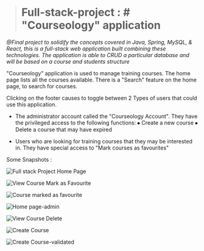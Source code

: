 > # Full-stack-project : # "Courseology" application 
_@Final project to solidify the concepts covered in Java, Spring, MySQL, & React, this is a full-stack web application built combining these technologies. 
The application is able to CRUD a particular database and will be based on a course and students structure_

"Courseology" application is used to manage training courses. The home page lists all the courses available. There is a "Search" feature on the home page, to search for courses.

 Clicking on the footer causes to toggle between 2 Types of users that could use this application. 
- The administrator account called the "Courseology Account". They have the privileged access to the following functions:
      ⦁	Create a new course 
      ⦁	Delete a course that may have expired

- Users who are looking for training courses that they may be interested in. They have special access to "Mark courses as favourites"

Some Snapshots :

![Full stack Project Home Page](https://user-images.githubusercontent.com/102464820/175567144-f37d2a6b-ff11-42b2-becc-d0a9ec339395.png)

![View Course   Mark as Favourite](https://user-images.githubusercontent.com/102464820/175567588-4584c25e-34c9-4541-be1f-e6cb55e50f44.png)

![Course marked as favourite](https://user-images.githubusercontent.com/102464820/175567175-3f773185-49a3-4ec7-b51f-900f2c3a6d96.png)

![Home page-admin](https://user-images.githubusercontent.com/102464820/175567128-0643329b-b84a-4906-9539-65fad76fc974.png)

![View Course   Delete](https://user-images.githubusercontent.com/102464820/175567790-4ad8926b-058e-40b1-ab45-9fd3bfdf1bba.png)

![Create Course](https://user-images.githubusercontent.com/102464820/175567965-9b3318f8-60f7-4fe6-b508-146d32b89a3a.png)

![Create Course-validated](https://user-images.githubusercontent.com/102464820/175567987-07148302-3a81-4ee0-afe0-2a2b3ee268eb.png)
